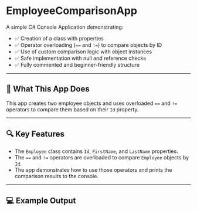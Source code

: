 # EmployeeComparisonApp

A simple C# Console Application demonstrating:

- ✅ Creation of a class with properties
- ✅ Operator overloading (`==` and `!=`) to compare objects by ID
- ✅ Use of custom comparison logic with object instances
- ✅ Safe implementation with null and reference checks
- ✅ Fully commented and beginner-friendly structure

---

## 📌 What This App Does

This app creates two employee objects and uses overloaded `==` and `!=` operators to compare them based on their `Id` property.

---

## 🔍 Key Features

- The `Employee` class contains `Id`, `FirstName`, and `LastName` properties.
- The `==` and `!=` operators are overloaded to compare `Employee` objects by `Id`.
- The app demonstrates how to use those operators and prints the comparison results to the console.

---

## 💻 Example Output

